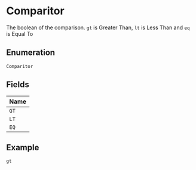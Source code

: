 
# Comparitor

The boolean of the comparison. `gt` is Greater Than, `lt` is Less Than and `eq` is Equal To

## Enumeration

`Comparitor`

## Fields

| Name |
|  --- |
| `GT` |
| `LT` |
| `EQ` |

## Example

```
gt
```

